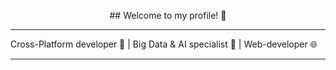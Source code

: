 
<p align="center">## Welcome to my profile! 👋</p>

_________________________________

Cross-Platform developer 📱 | Big Data & AI specialist 🤖  | Web-developer 🌐 
_________________________________
